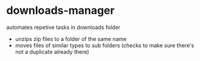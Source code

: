 # downloads-manager

automates repetive tasks in downloads folder

* unzips zip files to a folder of the same name
* moves files of similar types to sub folders (checks to make sure there's not a duplicate already there)
